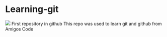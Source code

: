 # Learning-git
<img src="https://res.cloudinary.com/practicaldev/image/fetch/s--G_nIFYJ4--/c_imagga_scale,f_auto,fl_progressive,h_420,q_auto,w_1000/https://dev-to-uploads.s3.amazonaws.com/uploads/articles/8vpfdrzwrkpd27ipah23.png"/>
First repository in github
This repo was used to learn git and github from Amigos Code
